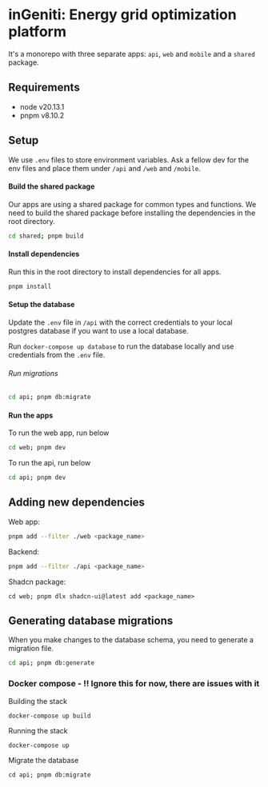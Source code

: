 # inGeniti: Energy grid optimization platform

It's a monorepo with three separate apps: `api`, `web` and `mobile` and a `shared` package.

## Requirements

- node v20.13.1
- pnpm v8.10.2

## Setup

We use `.env` files to store environment variables. Ask a fellow dev for the env files and place them under `/api` and `/web` and `/mobile`.

#### Build the shared package

Our apps are using a shared package for common types and functions. We need to build the shared package before installing the dependencies in the root directory.

```bash
cd shared; pnpm build
```

#### Install dependencies

Run this in the root directory to install dependencies for all apps.

```bash
pnpm install
```

#### Setup the database

Update the `.env` file in `/api` with the correct credentials to your local postgres database if you want to use a local database.

Run `docker-compose up database` to run the database locally and use credentials from the `.env` file.

###### Run migrations

```bash
cd api; pnpm db:migrate
```

#### Run the apps

To run the web app, run below

```bash
cd web; pnpm dev
```

To run the api, run below

```bash
cd api; pnpm dev
```

## Adding new dependencies

Web app:

```bash
pnpm add --filter ./web <package_name>
```

Backend:

```bash
pnpm add --filter ./api <package_name>
```

Shadcn package:

```
cd web; pnpm dlx shadcn-ui@latest add <package_name>
```

## Generating database migrations

When you make changes to the database schema, you need to generate a migration file.

```bash
cd api; pnpm db:generate
```

### Docker compose - !! Ignore this for now, there are issues with it

Building the stack

```bash
docker-compose up build

```

Running the stack

```
docker-compose up
```

Migrate the database

```
cd api; pnpm db:migrate
```
